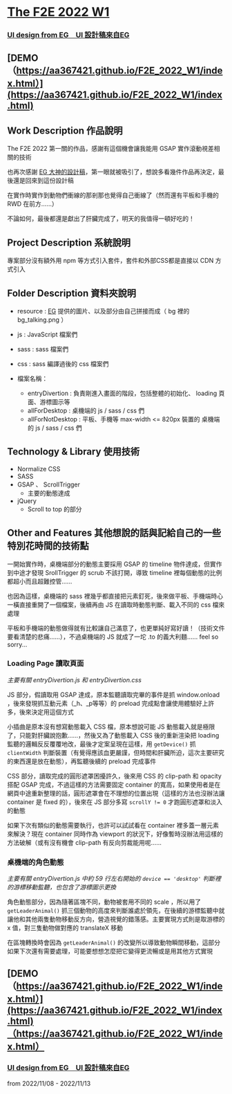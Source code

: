 # [The F2E 2022 W1](https://2022.thef2e.com/news/week1)


### **[UI design from EG　UI 設計稿來自EG](https://2022.thef2e.com/users/12061549261454740203)**


## [DEMO（https://aa367421.github.io/F2E_2022_W1/index.html）](https://aa367421.github.io/F2E_2022_W1/index.html)


## Work Description 作品說明


The F2E 2022 第一關的作品，感謝有這個機會讓我能用 GSAP 實作滾動視差相關的技術

也再次感謝 [EG 大神的設計稿](https://2022.thef2e.com/users/12061549261454740203)，第一眼就被吸引了，想說多看幾件作品再決定，最後還是回來到這份設計稿

在實作時實作到動物們衝線的那剎那也覺得自己衝線了（然而還有平板和手機的 RWD 在前方……）

不論如何，最後都還是獻出了肝臟完成了，明天的我值得一頓好吃的！


## Project Description 系統說明


專案部分沒有額外用 npm 等方式引入套件，套件和外部CSS都是直接以 CDN 方式引入


## Folder Description 資料夾說明

* resource : [EG](https://2022.thef2e.com/users/12061549261454740203) 提供的圖片、以及部分由自己拼接而成（ bg 裡的 bg_talking.png ）
* js : JavaScript 檔案們
* sass : sass 檔案們
* css : sass 編譯過後的 css 檔案們

* 檔案名稱：
  - entryDivertion : 負責剛進入畫面的階段，包括整體的初始化、 loading 頁面、游標圖示等
  - allForDesktop : 桌機端的 js / sass / css 們
  - allForNotDesktop : 平板、手機等 max-width <= 820px 裝置的 桌機端的 js / sass / css 們


## Technology & Library 使用技術

* Normalize CSS
* SASS
* GSAP 、 ScrollTrigger
  - 主要的動態達成
* jQuery
  - Scroll to top 的部分


## Other and Features 其他想說的話與記給自己的一些特別花時間的技術點

一開始實作時，桌機端部分的動態主要採用 GSAP 的 timeline 物件達成，但實作到中途才發現 SrollTrigger 的 scrub 不該打開，導致 timeline 裡每個動態的比例都超小而且超難控管……

也因為這樣，桌機端的 sass 裡幾乎都直接把元素釘死，後來做平板、手機端時心一橫直接重開了一個檔案，後續再由 JS 在讀取時動態判斷、載入不同的 css 檔來處理

平板和手機端的動態做得就有比較讓自己滿意了，也更單純好寫好讀！（技術文件要看清楚的悲痛……），不過桌機端的 JS 就成了一坨 .to 的義大利麵…… feel so sorry...

### Loading Page 讀取頁面

*主要有關 entryDivertion.js 和 entryDivertion.css*

JS 部分，假讀取用 GSAP 達成，原本監聽讀取完畢的事件是抓 window.onload ，後來發現抓互動元素（\_h、\_p等等）的 preload 完成點會讓使用體驗好上許多，後來決定用這個方式

小插曲是原本沒有想寫動態載入 CSS 檔，原本想說可能 JS 動態載入就是極限了，只能對肝臟說抱歉……，然後又為了動態載入 CSS 後的重新渲染把 loading 監聽的邏輯反反覆覆地改，最後才定案呈現在這樣，用 `getDevice()` 抓 `clientWidth` 判斷裝置（有覺得應該血更嚴謹，但時間和肝臟所迫，這次主要研究的東西還是放在動態），再監聽後續的 preload 完成事件


CSS 部分，讀取完成的圓形遮罩困擾許久，後來用 CSS 的 clip-path 和 opacity 搭配 GSAP 完成，不過這樣的方法需要固定 container 的寬高，如果使用者是在網頁中途重新整理的話，圓形遮罩會在不理想的位置出現（這樣的方法也沒辦法讓 container 是 fixed 的），後來在 JS 部分多寫 `scrollY != 0` 才跑圓形遮罩和淡入的動態

如果下次有類似的動態需要執行，也許可以試試看在 container 裡多蓋一層元素來解決？現在 container 同時作為 viewport 的狀況下，好像暫時沒辦法用這樣的方法破解（或有沒有機會 clip-path 有反向剪裁能用呢……

### 桌機端的角色動態

*主要有關 entryDivertion.js 中約 59 行左右開始的 `device == 'desktop'` 判斷裡的游標移動監聽，也包含了游標圖示更換*

角色動態部分，因為隨著區塊不同，動物被套用不同的 scale ，所以用了 `getLeaderAnimal()` 抓三個動物的高度來判斷誰處於領先，在後續的游標監聽中就讓他和其他兩隻動物移動反方向，營造視覺的錯落感。主要實現方式則是取游標的 x 值，對三隻動物做對應的 translateX 移動

在區塊轉換時會因為 `getLeaderAnimal()` 的改變所以導致動物瞬間移動，這部分如果下次還有需要處理，可能要想想怎麼把它變得更流暢或是用其他方式實現


## [DEMO（https://aa367421.github.io/F2E_2022_W1/index.html）](https://aa367421.github.io/F2E_2022_W1/index.html)（https://aa367421.github.io/F2E_2022_W1/index.html）


### **[UI design from EG　UI 設計稿來自EG](https://2022.thef2e.com/users/12061549261454740203)**


from 2022/11/08 - 2022/11/13


